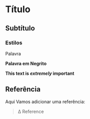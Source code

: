 # Título

## Subtítulo 

### Estilos
Palavra

**Palavra em Negrito**

**This text is _extremely_ important**

## Referência

Aqui Vamos adicionar uma referência:
> Δ Reference
